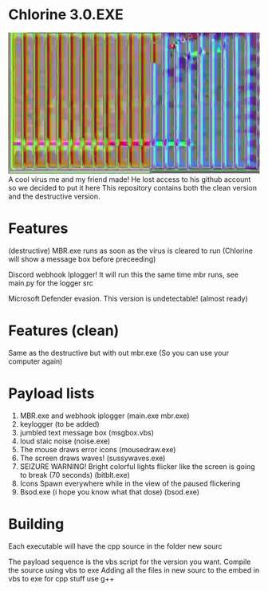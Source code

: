 # Chlorine 3.0.EXE
![img](pic.png)
A cool virus me and my friend made!
He lost access to his github account so we decided to put it here
This repository contains both the clean version and the destructive version. 

# Features
(destructive)
MBR.exe runs as soon as the virus is cleared to run (Chlorine will show a message box before preceeding)

Discord webhook Iplogger! It will run this the same time mbr runs, see main.py for the logger src

Microsoft Defender evasion. This version is undetectable! (almost ready)

# Features (clean)
Same as the destructive but with out mbr.exe (So you can use your computer again)

# Payload lists
1. MBR.exe and webhook iplogger      (main.exe mbr.exe)
2. keylogger (to be added)
3. jumbled text message box          (msgbox.vbs)
4. loud staic noise                  (noise.exe)   
5. The mouse draws error icons       (mousedraw.exe)
6. The screen draws waves!           (sussywaves.exe)
7. SEIZURE WARNING! Bright colorful lights flicker like the screen is going to break (70 seconds) (bitblt.exe)
8. Icons Spawn everywhere while in the view of the paused flickering
9. Bsod.exe (i hope you know what that dose) (bsod.exe)

# Building
Each executable will have the cpp source in the folder new sourc

The payload sequence is the vbs script for the version you want. Compile the source using vbs to exe
Adding all the files in new sourc to the embed in vbs to exe
for cpp stuff use g++
